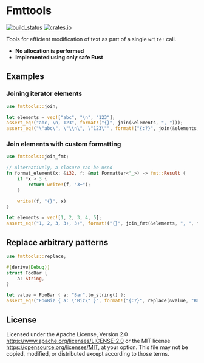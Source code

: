 # Fmttools
[![build_status](https://github.com/jmeggitt/fmttools/actions/workflows/ci.yml/badge.svg)](https://github.com/jmeggitt/fmttools/actions)
[![crates.io](https://img.shields.io/crates/v/fmttools.svg)](https://crates.io/crates/fmttools)

Tools for efficient modification of text as part of a single `write!` call.
 - **No allocation is performed**
 - **Implemented using only safe Rust**

## Examples
### Joining iterator elements
```rust
use fmttools::join;

let elements = vec!["abc", "\n", "123"];
assert_eq!("abc, \n, 123", format!("{}", join(&elements, ", ")));
assert_eq!("\"abc\", \"\\n\", \"123\"", format!("{:?}", join(&elements, ", ")));
```

### Join elements with custom formatting
```rust
use fmttools::join_fmt;

// Alternatively, a closure can be used
fn format_element(x: &i32, f: &mut Formatter<'_>) -> fmt::Result {
    if *x > 3 {
        return write!(f, "3+");
    }

    write!(f, "{}", x)
}

let elements = vec![1, 2, 3, 4, 5];
assert_eq!("1, 2, 3, 3+, 3+", format!("{}", join_fmt(&elements, ", ", format_element)));
```

## Replace arbitrary patterns
```rust
use fmttools::replace;

#[derive(Debug)]
struct FooBar {
    a: String,
}

let value = FooBar { a: "Bar".to_string() };
assert_eq!("FooBiz { a: \"Biz\" }", format!("{:?}", replace(&value, "Bar", "Biz")));
```

## License
Licensed under the Apache License, Version 2.0 https://www.apache.org/licenses/LICENSE-2.0 or the MIT license
https://opensource.org/licenses/MIT, at your option. This file may not be copied, modified, or distributed except
according to those terms.
